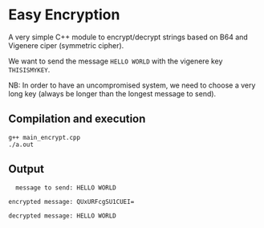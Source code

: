 # Easy Encryption
A very simple C++ module to encrypt/decrypt strings based on B64 and Vigenere ciper (symmetric cipher).

We want to send the message `HELLO WORLD` with the vigenere key `THISISMYKEY`. 

NB: In order to have an uncompromised system, we need to choose a very long key (always be longer than the longest message to send).

## Compilation and execution
```
g++ main_encrypt.cpp
./a.out
```

## Output

```
  message to send: HELLO WORLD
```
```
encrypted message: QUxURFcgSU1CUEI=
```
```
decrypted message: HELLO WORLD
```
